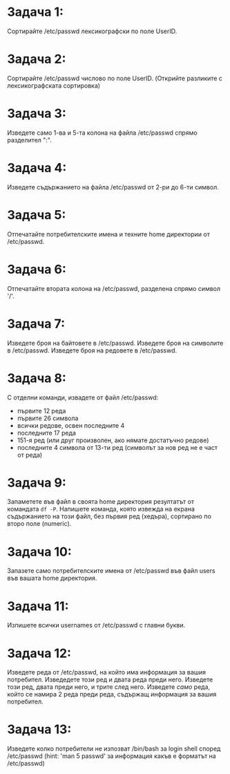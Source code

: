 # Задача 1:
Сортирайте /etc/passwd лексикографски по поле UserID.

# Задача 2:
Сортирайте /etc/passwd числово по поле UserID.
(Открийте разликите с лексикографската сортировка)

# Задача 3:
Изведете само 1-ва и 5-та колона на файла /etc/passwd спрямо разделител ":".

# Задача 4:
Изведете съдържанието на файла /etc/passwd от 2-ри до 6-ти символ.

# Задача 5:
Отпечатайте потребителските имена и техните home директории от /etc/passwd.

# Задача 6:
Отпечатайте втората колона на /etc/passwd, разделена спрямо символ '/'.

# Задача 7:
Изведете броя на байтовете в /etc/passwd.
Изведете броя на символите в /etc/passwd.
Изведете броя на редовете  в /etc/passwd.

# Задача 8:
С отделни команди, извадете от файл /etc/passwd:
- първите 12 реда
- първите 26 символа
- всички редове, освен последните 4
- последните 17 реда
- 151-я ред (или друг произволен, ако нямате достатъчно редове)
- последните 4 символа от 13-ти ред (символът за нов ред не е част от реда)

# Задача 9:
Запаметете във файл в своята home директория резултатът от командата `df -P`.
Напишете команда, която извежда на екрана съдържанието на този файл, без първия ред (хедъра), сортирано по второ поле (numeric).

# Задача 10:
Запазете само потребителските имена от /etc/passwd във файл users във вашата home директория.

# Задача 11:
Изпишете всички usernames от /etc/passwd с главни букви.

# Задача 12:
Изведете реда от /etc/passwd, на който има информация за вашия потребител.
Изведедете този ред и двата реда преди него.
Изведете този ред, двата преди него, и трите след него.
Изведете *само* реда, който се намира 2 реда преди реда, съдържащ информация за вашия потребител.

# Задача 13:
Изведете колко потребители не изпозват /bin/bash за login shell според /etc/passwd
(hint: 'man 5 passwd' за информация какъв е форматът на /etc/passwd)
